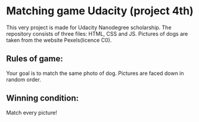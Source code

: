 # Matching game Udacity (project 4th)
This very project is made for Udacity Nanodegree scholarship. 
The repository consists of three files: HTML, CSS and JS.
Pictures of dogs are taken from the website Pexels(licence C0).

## Rules of game:
Your goal is to match the same photo of dog. Pictures are faced down in random order. 
## Winning condition:
Match every picture!
